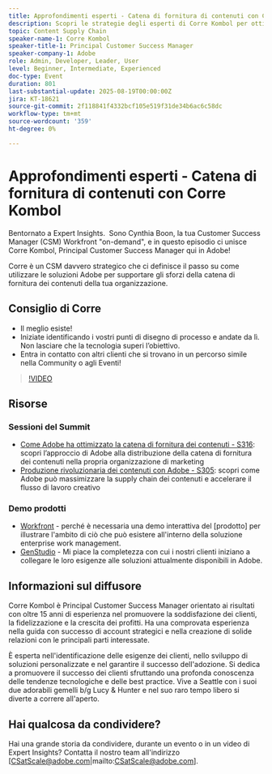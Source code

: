 ```yaml
---
title: Approfondimenti esperti - Catena di fornitura di contenuti con Corre Kombol
description: Scopri le strategie degli esperti di Corre Kombol per ottimizzare la supply chain dei contenuti con le soluzioni Adobe. Aumentare l'efficienza, la collaborazione e i risultati.
topic: Content Supply Chain
speaker-name-1: Corre Kombol
speaker-title-1: Principal Customer Success Manager
speaker-company-1: Adobe
role: Admin, Developer, Leader, User
level: Beginner, Intermediate, Experienced
doc-type: Event
duration: 801
last-substantial-update: 2025-08-19T00:00:00Z
jira: KT-18621
source-git-commit: 2f118841f4332bcf105e519f31de34b6ac6c58dc
workflow-type: tm+mt
source-wordcount: '359'
ht-degree: 0%

---
```



# Approfondimenti esperti - Catena di fornitura di contenuti con Corre Kombol

Bentornato a Expert Insights.  Sono Cynthia Boon, la tua Customer Success Manager (CSM) Workfront &quot;on-demand&quot;, e in questo episodio ci unisce Corre Kombol, Principal Customer Success Manager qui in Adobe!  

Corre è un CSM davvero strategico che ci definisce il passo su come utilizzare le soluzioni Adobe per supportare gli sforzi della catena di fornitura dei contenuti della tua organizzazione. 

## Consiglio di Corre

* Il meglio esiste! 
* Iniziate identificando i vostri punti di disegno di processo e andate da lì. Non lasciare che la tecnologia superi l’obiettivo.
* Entra in contatto con altri clienti che si trovano in un percorso simile nella Community o agli Eventi! 

>[!VIDEO](https://video.tv.adobe.com/v/3470002/?learn=on&enablevpops&captions=ita)

## Risorse

### Sessioni del Summit

* [Come Adobe ha ottimizzato la catena di fornitura dei contenuti - S316](https://business.adobe.com/summit/2024/sessions/how-adobe-optimized-its-content-supply-chain-s316.html): scopri l’approccio di Adobe alla distribuzione della catena di fornitura dei contenuti nella propria organizzazione di marketing 
* [Produzione rivoluzionaria dei contenuti con Adobe - S305](https://business.adobe.com/summit/2024/sessions/revolutionizing-content-production-with-adobe-s305.html): scopri come Adobe può massimizzare la supply chain dei contenuti e accelerare il flusso di lavoro creativo 

### Demo prodotti

* [Workfront](https://business.adobe.com/product-demos/workfront/interactive-tour.html) - perché è necessaria una demo interattiva del [prodotto] per illustrare l&#39;ambito di ciò che può esistere all&#39;interno della soluzione enterprise work management.  
* [GenStudio](https://business.adobe.com/resources/sdk/getting-started-with-adobe-genstudio.html) - Mi piace la completezza con cui i nostri clienti iniziano a collegare le loro esigenze alle soluzioni attualmente disponibili in Adobe.

## Informazioni sul diffusore 

Corre Kombol è Principal Customer Success Manager orientato ai risultati con oltre 15 anni di esperienza nel promuovere la soddisfazione dei clienti, la fidelizzazione e la crescita dei profitti. Ha una comprovata esperienza nella guida con successo di account strategici e nella creazione di solide relazioni con le principali parti interessate.

È esperta nell&#39;identificazione delle esigenze dei clienti, nello sviluppo di soluzioni personalizzate e nel garantire il successo dell&#39;adozione. Si dedica a promuovere il successo dei clienti sfruttando una profonda conoscenza delle tendenze tecnologiche e delle best practice. Vive a Seattle con i suoi due adorabili gemelli b/g Lucy &amp; Hunter e nel suo raro tempo libero si diverte a correre all&#39;aperto. 

## Hai qualcosa da condividere?

Hai una grande storia da condividere, durante un evento o in un video di Expert Insights? Contatta il nostro team all&#39;indirizzo [CSatScale@adobe.com|mailto:CSatScale@adobe.com].
